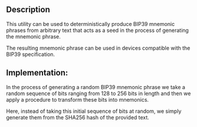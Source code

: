 ## Description

This utility can be used to deterministically produce BIP39 mnemonic phrases from arbitrary text that acts as a seed in the process of generating the mnemonic phrase.

The resulting mnemonic phrase can be used in devices compatible with the BIP39 specification.


## Implementation:

In the process of generating a random BIP39 mnemonic phrase we take a random sequence of bits ranging from 128 to 256 bits in length and then we apply a procedure to transform these bits into mnemonics.

Here, instead of taking this initial sequence of bits at random, we simply generate them from the SHA256 hash of the provided text.



